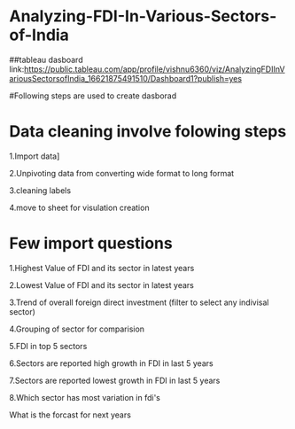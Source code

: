# Analyzing-FDI-In-Various-Sectors-of-India

##tableau dasboard link:https://public.tableau.com/app/profile/vishnu6360/viz/AnalyzingFDIInVariousSectorsofIndia_16621875491510/Dashboard1?publish=yes

#Following steps are used to create dasborad 

# Data cleaning  involve folowing steps 
1.Import data]

2.Unpivoting data from converting wide format to long format 

3.cleaning labels 

4.move to sheet for visulation creation


# Few import questions 

1.Highest Value of FDI and its sector in latest years 

2.Lowest Value of FDI and its sector in latest years 

3.Trend of overall foreign direct investment (filter to select any indivisal sector)

4.Grouping of sector for comparision

5.FDI in top 5 sectors 

6.Sectors are reported high growth in FDI in last 5 years 

7.Sectors are reported lowest  growth in FDI in last 5 years 

8.Which sector has most variation in fdi's

What is the forcast for next years 
